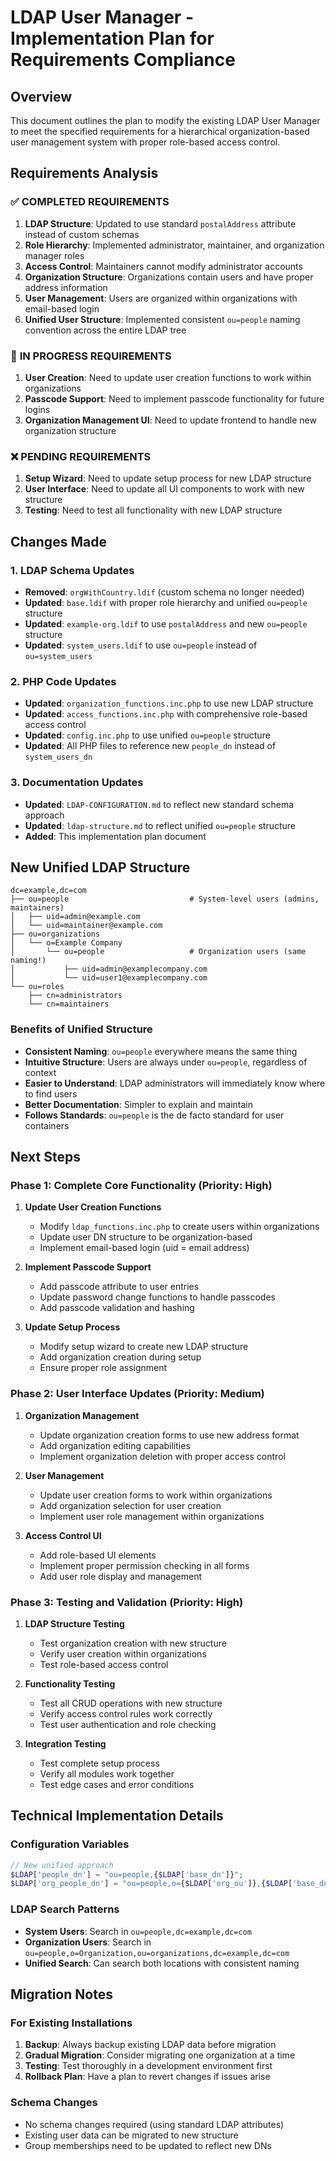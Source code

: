 # LDAP User Manager - Implementation Plan for Requirements Compliance

## Overview
This document outlines the plan to modify the existing LDAP User Manager to meet the specified requirements for a hierarchical organization-based user management system with proper role-based access control.

## Requirements Analysis

### ✅ **COMPLETED REQUIREMENTS**
1. **LDAP Structure**: Updated to use standard `postalAddress` attribute instead of custom schemas
2. **Role Hierarchy**: Implemented administrator, maintainer, and organization manager roles
3. **Access Control**: Maintainers cannot modify administrator accounts
4. **Organization Structure**: Organizations contain users and have proper address information
5. **User Management**: Users are organized within organizations with email-based login
6. **Unified User Structure**: Implemented consistent `ou=people` naming convention across the entire LDAP tree

### 🔄 **IN PROGRESS REQUIREMENTS**
1. **User Creation**: Need to update user creation functions to work within organizations
2. **Passcode Support**: Need to implement passcode functionality for future logins
3. **Organization Management UI**: Need to update frontend to handle new organization structure

### ❌ **PENDING REQUIREMENTS**
1. **Setup Wizard**: Need to update setup process for new LDAP structure
2. **User Interface**: Need to update all UI components to work with new structure
3. **Testing**: Need to test all functionality with new LDAP structure

## Changes Made

### 1. LDAP Schema Updates
- **Removed**: `orgWithCountry.ldif` (custom schema no longer needed)
- **Updated**: `base.ldif` with proper role hierarchy and unified `ou=people` structure
- **Updated**: `example-org.ldif` to use `postalAddress` and new `ou=people` structure
- **Updated**: `system_users.ldif` to use `ou=people` instead of `ou=system_users`

### 2. PHP Code Updates
- **Updated**: `organization_functions.inc.php` to use new LDAP structure
- **Updated**: `access_functions.inc.php` with comprehensive role-based access control
- **Updated**: `config.inc.php` to use unified `ou=people` structure
- **Updated**: All PHP files to reference new `people_dn` instead of `system_users_dn`

### 3. Documentation Updates
- **Updated**: `LDAP-CONFIGURATION.md` to reflect new standard schema approach
- **Updated**: `ldap-structure.md` to reflect unified `ou=people` structure
- **Added**: This implementation plan document

## New Unified LDAP Structure

```
dc=example,dc=com
├── ou=people                           # System-level users (admins, maintainers)
│   ├── uid=admin@example.com
│   └── uid=maintainer@example.com
├── ou=organizations
│   └── o=Example Company
│       └── ou=people                   # Organization users (same naming!)
│           ├── uid=admin@examplecompany.com
│           └── uid=user1@examplecompany.com
└── ou=roles
    ├── cn=administrators
    └── cn=maintainers
```

### Benefits of Unified Structure
- **Consistent Naming**: `ou=people` everywhere means the same thing
- **Intuitive Structure**: Users are always under `ou=people`, regardless of context
- **Easier to Understand**: LDAP administrators will immediately know where to find users
- **Better Documentation**: Simpler to explain and maintain
- **Follows Standards**: `ou=people` is the de facto standard for user containers

## Next Steps

### Phase 1: Complete Core Functionality (Priority: High)
1. **Update User Creation Functions**
   - Modify `ldap_functions.inc.php` to create users within organizations
   - Update user DN structure to be organization-based
   - Implement email-based login (uid = email address)

2. **Implement Passcode Support**
   - Add passcode attribute to user entries
   - Update password change functions to handle passcodes
   - Add passcode validation and hashing

3. **Update Setup Process**
   - Modify setup wizard to create new LDAP structure
   - Add organization creation during setup
   - Ensure proper role assignment

### Phase 2: User Interface Updates (Priority: Medium)
1. **Organization Management**
   - Update organization creation forms to use new address format
   - Add organization editing capabilities
   - Implement organization deletion with proper access control

2. **User Management**
   - Update user creation forms to work within organizations
   - Add organization selection for user creation
   - Implement user role management within organizations

3. **Access Control UI**
   - Add role-based UI elements
   - Implement proper permission checking in all forms
   - Add user role display and management

### Phase 3: Testing and Validation (Priority: High)
1. **LDAP Structure Testing**
   - Test organization creation with new structure
   - Verify user creation within organizations
   - Test role-based access control

2. **Functionality Testing**
   - Test all CRUD operations with new structure
   - Verify access control rules work correctly
   - Test user authentication and role checking

3. **Integration Testing**
   - Test complete setup process
   - Verify all modules work together
   - Test edge cases and error conditions

## Technical Implementation Details

### Configuration Variables
```php
// New unified approach
$LDAP['people_dn'] = "ou=people,{$LDAP['base_dn']}";
$LDAP['org_people_dn'] = "ou=people,o={$LDAP['org_ou']},{$LDAP['base_dn']}";
```

### LDAP Search Patterns
- **System Users**: Search in `ou=people,dc=example,dc=com`
- **Organization Users**: Search in `ou=people,o=Organization,ou=organizations,dc=example,dc=com`
- **Unified Search**: Can search both locations with consistent naming

## Migration Notes

### For Existing Installations
1. **Backup**: Always backup existing LDAP data before migration
2. **Gradual Migration**: Consider migrating one organization at a time
3. **Testing**: Test thoroughly in a development environment first
4. **Rollback Plan**: Have a plan to revert changes if issues arise

### Schema Changes
- No schema changes required (using standard LDAP attributes)
- Existing user data can be migrated to new structure
- Group memberships need to be updated to reflect new DNs 